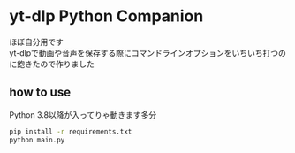 # yt-dlp Python Companion

ほぼ自分用です  
yt-dlpで動画や音声を保存する際にコマンドラインオプションをいちいち打つのに飽きたので作りました

## how to use

Python 3.8以降が入ってりゃ動きます多分

```bash
pip install -r requirements.txt
python main.py
```